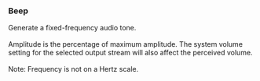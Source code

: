 ### Beep

Generate a fixed-frequency audio tone.\
\
Amplitude is the percentage of maximum amplitude. The system volume
setting for the selected output stream will also affect the perceived
volume.\
\
Note: Frequency is not on a Hertz scale.
